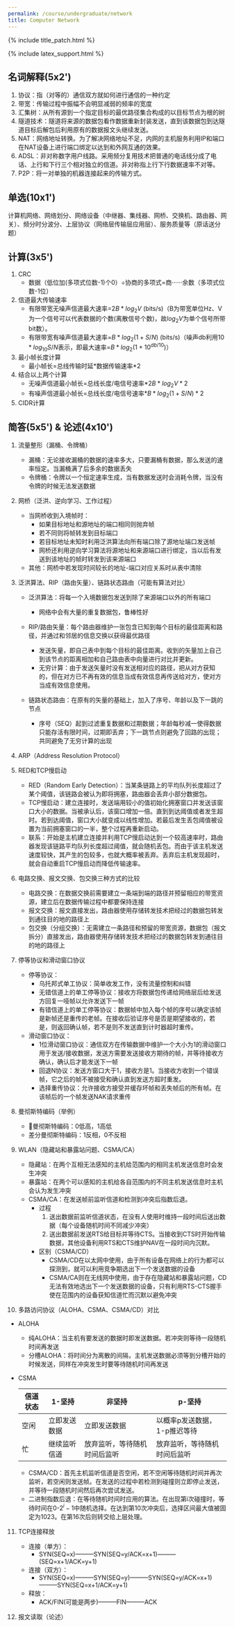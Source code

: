 ```yaml
---
permalink: /course/undergraduate/network
title: Computer Network
---
```


{% include title_patch.html %}

{% include latex_support.html %}


## 名词解释(5x2')

1. 协议：指（对等的）通信双方就如何进行通信的一种约定
2. 带宽：传输过程中振幅不会明显减弱的频率的宽度
3. 汇集树：从所有源到一个指定目标的最优路径集合构成的以目标节点为根的树
4. 隧道技术：隧道将来源的数据包看作数据重新封装发送，直到该数据包到达隧道目标后解包后利用原有的数据报文头继续发送。
5. NAT：网络地址转换。为了解决网络地址不足，内网的主机服务利用IP和端口在NAT设备上进行端口绑定以达到和外网互通的效果。
6. ADSL：非对称数字用户线路。采用频分复用技术把普通的电话线分成了电话、上行和下行三个相对独立的信道。非对称指上行下行数据速率不对等。
7. P2P：将一对单独的机器连接起来的传输方式。

## 单选(10x1')

计算机网络、网络划分、网络设备（中继器、集线器、网桥、交换机、路由器、网关）、频分时分波分、上层协议（网络层传输层应用层）、服务质量等（原话送分题）

## 计算(3x5')

1. CRC
   - 数据（低位加(多项式位数-1)个0）÷协商的多项式=商······余数（多项式位数-1位）
2. 信道最大传输速率
   - 有限带宽无噪声信道最大速率=$2B*log_2V$ (bits/s)（B为带宽单位Hz、V为一个信号可以代表数据的个数(离散信号个数)，故$log_2V$为单个信号所带bit数）。
   - 有限带宽有噪声信道最大速率=$B*log_2(1+S/N)$ (bits/s)（噪声db利用$10*log_{10}S/N$表示，即最大速率=$B*log_2(1+10^{db/10})$）
3. 最小帧长度计算
   - 最小帧长=总线传输时延\*数据传输速率\*2
4. 结合以上两个计算
   - 无噪声信道最小帧长=总线长度/电信号速率$*2B*log_2V*2$
   - 有噪声信道最小帧长=总线长度/电信号速率$*B*log_2(1+S/N)*2$
5. CIDR计算

## 简答(5x5') & 论述(4x10')

1. 流量整形（漏桶、令牌桶）

   - 漏桶：无论接收漏桶的数据的速率多大，只要漏桶有数据，那么发送的速率恒定。当漏桶满了后多余的数据丢失
   - 令牌桶：令牌以一个恒定速率生成，当有数据发送时会消耗令牌，当没有令牌的时候无法发送数据

2. 网桥（泛洪、逆向学习、工作过程）

   - 当网桥收到入境帧时：
     - 如果目标地址和源地址的端口相同则抛弃帧
     - 若不同则将帧转发到目标端口
     - 若目标地址未知时利用泛洪算法向所有端口除了源地址端口发送帧
     - 网桥还利用逆向学习算法将源地址和来源端口进行绑定，当以后有发送到该地址的帧时转发到该来源端口
   - 其他：网桥中若发现时间较长的地址-端口对应关系时从表中清除

3. 泛洪算法、RIP（路由矢量）、链路状态路由（可能有算法对比）

   - 泛洪算法：将每一个入境数据包发送到除了来源端口以外的所有端口
     - 网络中会有大量的重复数据包，鲁棒性好

   - RIP/路由矢量：每个路由器维护一张包含已知到每个目标的最佳距离和路径，并通过和邻居的信息交换以获得最优路径
     - 发送矢量，即自己表中到每个目标的最佳距离。收到的矢量加上自己到该节点的距离相加和自己路由表中向量进行对比并更新。
     - 无穷计算：由于发送矢量时没有发送相对应的路径，把从对方获知的，但在对方已不再有效的信息当成有效信息再传送给对方，使对方当成有效信息使用。
   - 链路状态路由：在原有的矢量的基础上，加入了序号、年龄以及下一跳的节点
     - 序号（SEQ）起到过滤重复数据和过期数据；年龄每秒减一使得数据只能存活有限时间，过期即丢弃；下一跳节点则避免了回路的出现；共同避免了无穷计算的出现

4. ARP（Address Resolution Protocol）

5. RED和TCP慢启动

   - RED（Random Early Detection）：当某条链路上的平均队列长度超过了某个阈值，该链路会被认为即将拥塞，路由器会丢弃小部分数据包。
   - TCP慢启动：建立连接时，发送端用较小的值初始化拥塞窗口并发送该窗口大小的数据。当被承认后，该窗口增加一倍。直到到达阈值或者发生超时。若到达阈值，窗口大小就变成以线性增加。若最后发生丢包阈值被设置为当前拥塞窗口的一半，整个过程再重新启动。
   - 联系：开始是主机建立连接并利用TCP慢启动达到一个较高速率时，路由器发现该链路平均队列长度超过阈值，就会随机丢包。而由于该主机发送速度较快，其产生的包较多，也就大概率被丢弃。丢弃后主机发现超时，就会自动重启TCP慢启动而降低传输速率。

6. 电路交换、报文交换、包交换三种方式的比较

   - 电路交换：在数据交换前需要建立一条端到端的路径并预留相应的带宽资源，建立后在数据传输过程中都要保持连接
   - 报文交换：报文直接发出，路由器使用存储转发技术把经过的数据包转发到通往目的地的路径上
   - 包交换（分组交换）：无需建立一条路径和预留的带宽资源，数据包（报文拆分）直接发出，路由器使用存储转发技术把经过的数据包转发到通往目的地的路径上

7. 停等协议和滑动窗口协议

   - 停等协议：
     - 乌托邦式单工协议：简单收发工作，没有流量控制和纠错
     - 无错信道上的单工停等协议：接收方将数据包传递给网络层后给发送方回复一哑帧以允许发送下一帧
     - 有错信道上的单工停等协议：数据帧中加入每个帧的序号以确定该帧是新帧还是重传的老帧。在接收后验证序号是否是期望接收的，若是，则返回确认帧，若不是则不发送直到计时器超时重传。
   - 滑动窗口协议：
     - 1位滑动窗口协议：通信双方在传输数据中维护一个大小为1的滑动窗口用于发送/接收数据，发送方需要发送接收方期待的帧，并等待接收方确认，确认后才能发送下一帧
     - 回退N协议：发送方窗口大于1，接收方是1。当接收方收到一个错误帧，它之后的帧不被接受和确认直到发送方超时重发。
     - 选择重传协议：允许接收方接受并缓存坏帧和丢失帧后的所有帧。在该帧后的一个帧发送NAK请求重传

8. 曼彻斯特编码（举例）

   - 曼彻斯特编码：0低高，1高低
   - 差分曼彻斯特编码：1反相，0不反相

9. WLAN（隐藏站和暴露站问题、CSMA/CA）

   - 隐藏站：在两个互相无法感知的主机给范围内的相同主机发送信息时会发生冲突
   - 暴露站：在两个可以感知的主机给各自范围内的不同主机发送信息时主机会认为发生冲突
   - CSMA/CA：在发送帧前监听信道和检测到冲突后指数后退。
     - 过程
       1. 送出数据前监听信道状态，在没有人使用时维持一段时间后送出数据（每个设备随机时间不同减少冲突）
       2. 送出数据前发送RTS给目标并等待CTS。当接收到CTS时开始传输数据，其他设备利用RTS和CTS维护NAV在一段时间内沉默。
     - 区别（CSMA/CD）
       - CSMA/CD在以太网中使用，由于所有设备在网络上的行为都可以探测到，就可以利用竞争期选出下一个发送数据的设备
       - CSMA/CA则在无线网中使用，由于存在隐藏站和暴露站问题，CD无法有效地选出下一个发送数据的设备，只有利用RTS-CTS握手使在范围内的设备获知信道忙而沉默以避免冲突

10. 多路访问协议（ALOHA、CSMA、CSMA/CD）对比

  - ALOHA

    - 纯ALOHA：当主机有要发送的数据时即发送数据。若冲突则等待一段随机时间再发送
    - 分槽ALOHA：将时间分为离散的间隔，主机发送数据必须等到分槽开始的时候发送，同样在冲突发生时要等待随机时间再发送

  - CSMA

    | 信道状态 | 1-坚持       | 非坚持                       | p-坚持                       |
    | -------- | ------------ | ---------------------------- | ---------------------------- |
    | 空闲     | 立即发送数据 | 立即发送数据                 | 以概率p发送数据，1-p推迟等待 |
    | 忙       | 继续监听信道 | 放弃监听，等待随机时间后监听 | 放弃监听，等待随机时间后监听 |

    - CSMA/CD：首先主机监听信道是否空闲，若不空闲等待随机时间并再次监听，若空闲则发送帧。在发送的过程中若检测到碰撞则立即停止发送，并等待一段随机时间然后再次尝试发送。
    - 二进制指数后退：在等待随机时间时应用的算法。在出现第i次碰撞时，等待时间在0-$2^i-1$中随机选择。在达到第10次冲突后，选择区间最大值被固定为1023。在第16次后则转交给上层处理。

11. TCP连接释放

    - 连接（单方）：
      - SYN(SEQ=x)———SYN(SEQ=y/ACK=x+1)———(SEQ=x+1/ACK=y+1)
    - 连接（双方）：
      - SYN(SEQ=x)———SYN(SEQ=y)———SYN(SEQ=y/ACK=x+1)———SYN(SEQ=x+1/ACK=y+1)
    - 释放：
      - ACK/FIN(可能是两步)———FIN———ACK

12. 报文读取（论述）
